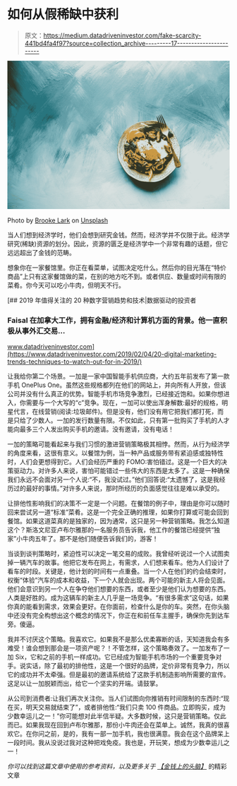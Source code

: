 # 如何从假稀缺中获利

> 原文：<https://medium.datadriveninvestor.com/fake-scarcity-441bd4fa4f97?source=collection_archive---------17----------------------->

![](img/c42f88215feed598267f60728b0ca548.png)

Photo by [Brooke Lark](https://unsplash.com/@brookelark?utm_source=medium&utm_medium=referral) on [Unsplash](https://unsplash.com?utm_source=medium&utm_medium=referral)

当人们想到经济学时，他们会想到研究金钱。然而，经济学并不仅限于此。经济学研究(稀缺)资源的划分。因此，资源的匮乏是经济学中一个非常有趣的话题，但它远远超出了金钱的范畴。

想象你在一家餐馆里。你正在看菜单，试图决定吃什么。然后你的目光落在“特价商品”上只有这家餐馆做的菜，在别的地方吃不到。或者供应、数量或时间有限的菜肴。你今天可以吃小牛肉，但明天不行。

[](https://www.datadriveninvestor.com/2019/02/04/20-digital-marketing-trends-techniques-to-watch-out-for-in-2019/) [## 2019 年值得关注的 20 种数字营销趋势和技术|数据驱动的投资者

### Faisal 在加拿大工作，拥有金融/经济和计算机方面的背景。他一直积极从事外汇交易…

www.datadriveninvestor.com](https://www.datadriveninvestor.com/2019/02/04/20-digital-marketing-trends-techniques-to-watch-out-for-in-2019/) 

让我给你第二个场景。一加是一家中国智能手机供应商，大约五年前发布了第一款手机 OnePlus One。虽然这些规格都列在他们的网站上，并向所有人开放，但该公司并没有什么真正的优势。智能手机市场竞争激烈，已经接近饱和。如果你想进入，你需要与一个大写的“c”竞争。现在，一加可以使出浑身解数:最好的规格，明星代言，在线营销(阅读:垃圾邮件)。但是没有，他们没有用它把我们都打死，而是只给了少数人。一加的发行数量有限。不仅如此，只有第一批购买了手机的人才能向最多三个人发出购买手机的邀请。没有邀请，没有电话！

一加的策略可能看起来与我们习惯的激进营销策略极其相悖。然而，从行为经济学的角度来看，这很有意义。以餐馆为例，当一种产品或服务带有紧迫感或独特性时，人们会更想得到它。人们会经历严重的 FOMO:害怕错过。这是一个巨大的决策驱动力。对许多人来说，害怕可能错过一些伟大的东西是太多了。这是一种确保我们永远不会面对另一个人说:“不，我没试过。”他们回答说:“太遗憾了，这是我经历过的最好的事情。”对许多人来说，那时所经历的负面感觉往往是难以承受的。

让排他性影响我们的决策不一定是一个问题。在餐馆的例子中，理由是你可以随时回来尝试另一道“标准”菜肴。这是一个完全正确的推理，如果你打算或可能会回到餐馆。如果这道菜真的是独家的，因为通常，这只是另一种营销策略。我怎么知道这个？斯洛文尼亚卢布尔雅那的一名服务员告诉我，他工作的餐馆已经提供“独家”小牛肉五年了。那不是他们随便告诉我们的，游客！

当谈到谈判策略时，紧迫性可以决定一笔交易的成败。我曾经听说过一个人试图卖掉一辆汽车的故事。他把它发布在网上，有需求，人们想来看车。他为人们设计了看车的时段。关键是，他计划的时间有一点重叠。当一个人在他们的约会结束时，权衡“体验”汽车的成本和收益，下一个人就会出现。两个可能的新主人将会见面。他们会意识到另一个人在争夺他们想要的东西，或者至少是他们认为想要的东西。人类是好胜的。成为这辆车的新主人几乎是一场竞争。“有很多需求”这句话，如果你真的能看到需求，效果会更好。在你面前，检查什么是你的车。突然，在你头脑中还没有完全构想出这个概念的情况下，你正在和前任车主握手，确保你先到达车旁。傻逼。

我并不讨厌这个策略。我喜欢它。如果我不是那么优柔寡断的话，天知道我会有多难受！谁会想到那会是一项资产呢？！不管怎样，这个策略奏效了。一加发布了一加 Six，它和之前的手机一样成功。它已经成为智能手机市场的一个重要竞争对手。说实话，除了最初的排他性，这是一个很好的品牌，定价非常有竞争力，所以它的成功并不太牵强。但是最初的邀请系统给了这款手机制造影响所需要的宣传。这足以让一加脱颖而出，给它一个坚实的开端。请鼓掌。

从公司到消费者:让我们再次关注你。当人们试图向你推销有时间限制的东西时:“现在买，明天交易就结束了”，或者排他性:“我们只卖 100 件商品。立即购买，成为少数幸运儿之一！”你可能想对此半信半疑。大多数时候，这只是营销策略。仅此而已。如果我现在回到卢布尔雅那，那份小牛肉还会在菜单上。诚然，我真的很喜欢它。在你问之前，是的，我有一部一加手机，我也很满意。我会在这个品牌呆上一段时间。我从没说过我对这种把戏免疫。我也是，开玩笑，想成为少数幸运儿之一！

*你可以找到这篇文章中使用的参考资料，以及更多关于* [*【金钱上的头脑】*](https://www.moneyonthemind.org/blog) 的精彩文章